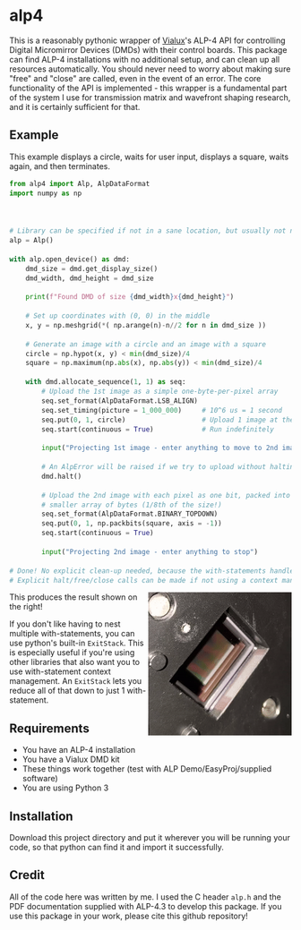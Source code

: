 # alp4

This is a reasonably pythonic wrapper of [Vialux](vialux.de)'s ALP-4 API for controlling Digital Micromirror Devices (DMDs) with their control boards.
This package can find ALP-4 installations with no additional setup, and can clean up all resources automatically. You should never need to worry about making sure "free" and "close" are called, even in the event of an error.
The core functionality of the API is implemented - this wrapper is a fundamental part of the system I use for transmission matrix and wavefront shaping research, and it is certainly sufficient for that.

## Example

This example displays a circle, waits for user input, displays a square, waits again, and then terminates.

```python
from alp4 import Alp, AlpDataFormat
import numpy as np



# Library can be specified if not in a sane location, but usually not needed.
alp = Alp()

with alp.open_device() as dmd:
    dmd_size = dmd.get_display_size()
    dmd_width, dmd_height = dmd_size

    print(f"Found DMD of size {dmd_width}x{dmd_height}")

    # Set up coordinates with (0, 0) in the middle
    x, y = np.meshgrid(*( np.arange(n)-n//2 for n in dmd_size ))
    
    # Generate an image with a circle and an image with a square
    circle = np.hypot(x, y) < min(dmd_size)/4
    square = np.maximum(np.abs(x), np.abs(y)) < min(dmd_size)/4

    with dmd.allocate_sequence(1, 1) as seq:
        # Upload the 1st image as a simple one-byte-per-pixel array
        seq.set_format(AlpDataFormat.LSB_ALIGN)
        seq.set_timing(picture = 1_000_000)     # 10^6 us = 1 second
        seq.put(0, 1, circle)                   # Upload 1 image at the start
        seq.start(continuous = True)            # Run indefinitely

        input("Projecting 1st image - enter anything to move to 2nd image")

        # An AlpError will be raised if we try to upload without halting first
        dmd.halt()

        # Upload the 2nd image with each pixel as one bit, packed into a
        # smaller array of bytes (1/8th of the size!)
        seq.set_format(AlpDataFormat.BINARY_TOPDOWN)
        seq.put(0, 1, np.packbits(square, axis = -1))
        seq.start(continuous = True)

        input("Projecting 2nd image - enter anything to stop")

# Done! No explicit clean-up needed, because the with-statements handle it all.
# Explicit halt/free/close calls can be made if not using a context manager.
```

<img src="example.gif" align="right">

This produces the result shown on the right!

If you don't like having to nest multiple with-statements, you can use python's
built-in `ExitStack`. This is especially useful if you're using other libraries that
also want you to use with-statement context management. An `ExitStack` lets you reduce
all of that down to just 1 with-statement.

## Requirements

* You have an ALP-4 installation
* You have a Vialux DMD kit
* These things work together (test with ALP Demo/EasyProj/supplied software)
* You are using Python 3

## Installation

Download this project directory and put it wherever you will be running your code, so that python can find it and import it successfully.

## Credit

All of the code here was written by me. I used the C header `alp.h` and the PDF documentation supplied with ALP-4.3 to develop this package.
If you use this package in your work, please cite this github repository!
